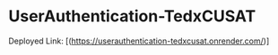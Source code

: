 # UserAuthentication-TedxCUSAT

Deployed Link: [(https://userauthentication-tedxcusat.onrender.com/)]
